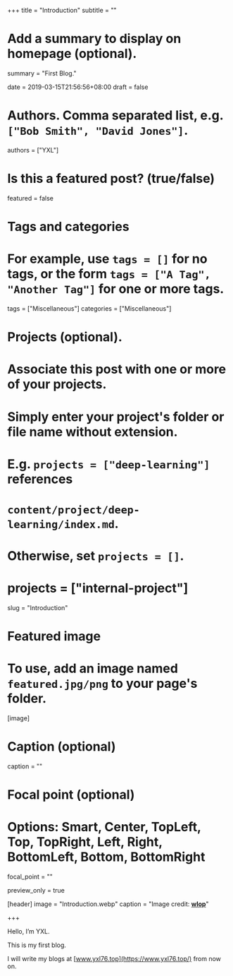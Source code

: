 +++
title = "Introduction"
subtitle = ""

# Add a summary to display on homepage (optional).
summary = "First Blog."

date = 2019-03-15T21:56:56+08:00
draft = false

# Authors. Comma separated list, e.g. `["Bob Smith", "David Jones"]`.
authors = ["YXL"]

# Is this a featured post? (true/false)
featured = false

# Tags and categories
# For example, use `tags = []` for no tags, or the form `tags = ["A Tag", "Another Tag"]` for one or more tags.
tags = ["Miscellaneous"]
categories = ["Miscellaneous"]

# Projects (optional).
#   Associate this post with one or more of your projects.
#   Simply enter your project's folder or file name without extension.
#   E.g. `projects = ["deep-learning"]` references 
#   `content/project/deep-learning/index.md`.
#   Otherwise, set `projects = []`.
# projects = ["internal-project"]

slug = "Introduction"

# Featured image
# To use, add an image named `featured.jpg/png` to your page's folder. 
[image]
  # Caption (optional)
  caption = ""

  # Focal point (optional)
  # Options: Smart, Center, TopLeft, Top, TopRight, Left, Right, BottomLeft, Bottom, BottomRight
  focal_point = ""

  preview_only = true

[header]
  image = "Introduction.webp"
  caption = "Image credit: [**wlop**](https://www.deviantart.com/wlop/art/Connection-746661664/)"

+++

Hello, I’m YXL.

This is my first blog.

I will write my blogs at [www.yxl76.top](https://www.yxl76.top/) from now on.